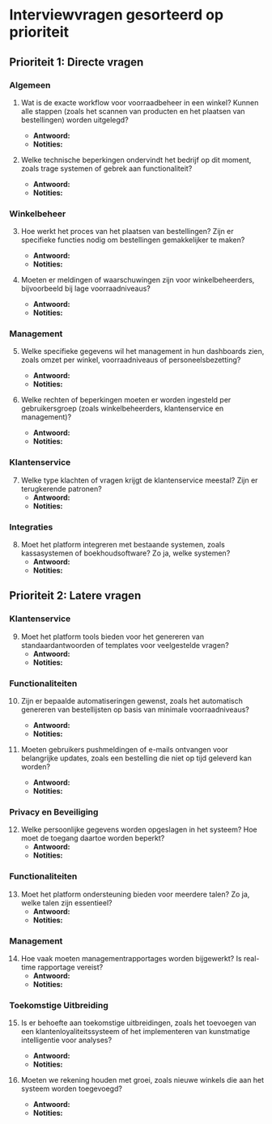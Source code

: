 # Interviewvragen gesorteerd op prioriteit

## Prioriteit 1: Directe vragen

### Algemeen
1. Wat is de exacte workflow voor voorraadbeheer in een winkel? Kunnen alle stappen (zoals het scannen van producten en het plaatsen van bestellingen) worden uitgelegd?
   - **Antwoord:** 
   - **Notities:** 

2. Welke technische beperkingen ondervindt het bedrijf op dit moment, zoals trage systemen of gebrek aan functionaliteit?
   - **Antwoord:** 
   - **Notities:** 

### Winkelbeheer
3. Hoe werkt het proces van het plaatsen van bestellingen? Zijn er specifieke functies nodig om bestellingen gemakkelijker te maken?
   - **Antwoord:** 
   - **Notities:** 

4. Moeten er meldingen of waarschuwingen zijn voor winkelbeheerders, bijvoorbeeld bij lage voorraadniveaus?
   - **Antwoord:** 
   - **Notities:** 

### Management
5. Welke specifieke gegevens wil het management in hun dashboards zien, zoals omzet per winkel, voorraadniveaus of personeelsbezetting?
   - **Antwoord:** 
   - **Notities:** 

6. Welke rechten of beperkingen moeten er worden ingesteld per gebruikersgroep (zoals winkelbeheerders, klantenservice en management)?
   - **Antwoord:** 
   - **Notities:** 

### Klantenservice
7. Welke type klachten of vragen krijgt de klantenservice meestal? Zijn er terugkerende patronen?
   - **Antwoord:** 
   - **Notities:** 

### Integraties
8. Moet het platform integreren met bestaande systemen, zoals kassasystemen of boekhoudsoftware? Zo ja, welke systemen?
   - **Antwoord:** 
   - **Notities:** 

## Prioriteit 2: Latere vragen

### Klantenservice
9. Moet het platform tools bieden voor het genereren van standaardantwoorden of templates voor veelgestelde vragen?
   - **Antwoord:** 
   - **Notities:** 

### Functionaliteiten
10. Zijn er bepaalde automatiseringen gewenst, zoals het automatisch genereren van bestellijsten op basis van minimale voorraadniveaus?
    - **Antwoord:** 
    - **Notities:** 

11. Moeten gebruikers pushmeldingen of e-mails ontvangen voor belangrijke updates, zoals een bestelling die niet op tijd geleverd kan worden?
    - **Antwoord:** 
    - **Notities:** 

### Privacy en Beveiliging
12. Welke persoonlijke gegevens worden opgeslagen in het systeem? Hoe moet de toegang daartoe worden beperkt?
    - **Antwoord:** 
    - **Notities:** 

### Functionaliteiten
13. Moet het platform ondersteuning bieden voor meerdere talen? Zo ja, welke talen zijn essentieel?
    - **Antwoord:** 
    - **Notities:** 

### Management
14. Hoe vaak moeten managementrapportages worden bijgewerkt? Is real-time rapportage vereist?
    - **Antwoord:** 
    - **Notities:** 

### Toekomstige Uitbreiding
15. Is er behoefte aan toekomstige uitbreidingen, zoals het toevoegen van een klantenloyaliteitssysteem of het implementeren van kunstmatige intelligentie voor analyses?
    - **Antwoord:** 
    - **Notities:** 

16. Moeten we rekening houden met groei, zoals nieuwe winkels die aan het systeem worden toegevoegd?
    - **Antwoord:** 
    - **Notities:** 
